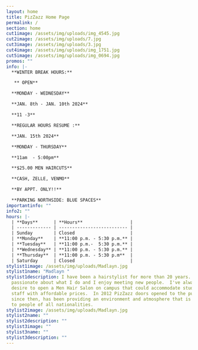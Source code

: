 ```yaml
---
layout: home
title: PizZazz Home Page
permalink: /
section: home
cut1image: /assets/img/uploads/img_4545.jpg
cut2image: /assets/img/uploads/7.jpg
cut3image: /assets/img/uploads/3.jpg
cut4image: /assets/img/uploads/img_1751.jpg
cut5image: /assets/img/uploads/img_0694.jpg
promos: ""
info: |-
  **WINTER BREAK HOURS:**

   ** OPEN**

  **MONDAY - WEDNESDAY**

  **JAN. 8th - JAN. 10th 2024**

  **11 -3**

  **REGULAR HOURS RESUME :**

  **JAN. 15th 2024**

  **MONDAY - THURSDAY**

  **11am  - 5:00pm**

  **$25.00 MEN HAIRCUTS**

  **CASH, ZELLE, VENMO**

  **BY APPT. ONLY!!**

  **PARKING NORTHSIDE: BLUE SPACES**
importantinfo: ""
info2: ""
hours: |-
  | **Days**      | **Hours**                  |
  | ------------- | -------------------------- |
  | Sunday        | Closed                     |
  | **Monday**    | **11:00 p.m. - 5:30 p.m.** |
  | **Tuesday**   | **11:00 p.m.-  5:30 p.m.** |
  | **Wednesday** | **11:00 p.m. - 5:30 p.m.** |
  | **Thursday**  | **11:00 p.m. - 5:30 p.m**  |
  | Saturday      | Closed                     |
stylist1image: /assets/img/uploads/Madlayn.jpg
stylist1name: "Madlayn "
stylist1description: I have been a hairstylist for more than 20 years.  I'm very
  passionate about what I do and I enjoy meeting new people.  I've always had a
  desire to open a Men Hair Salon on campus that could accommodate students and
  staff with affordable prices.  In 2012 PizZazz doors opened to the public and,
  since then, has been providing an environment and atmosphere that is welcoming
  to people of all nationalities.
stylist2image: /assets/img/uploads/Madlayn.jpg
stylist2name: ""
stylist2description: ""
stylist3image: ""
stylist3name: ""
stylist3description: ""
---
```

